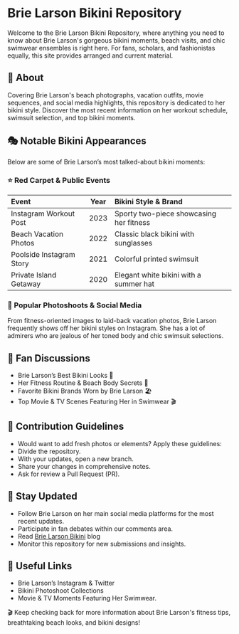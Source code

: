 # Brie Larson Bikini Repository
Welcome to the Brie Larson Bikini Repository, where anything you need to know about Brie Larson's gorgeous bikini moments, beach visits, and chic swimwear ensembles is right here. For fans, scholars, and fashionistas equally, this site provides arranged and current material.

## 📌 About
Covering Brie Larson's beach photographs, vacation outfits, movie sequences, and social media highlights, this repository is dedicated to her bikini style. Discover the most recent information on her workout schedule, swimsuit selection, and top bikini moments.

## 🎭 Notable Bikini Appearances
Below are some of Brie Larson’s most talked-about bikini moments:
### ⭐ Red Carpet & Public Events
| Event             | Year | Bikini Style & Brand |
| :---------------- | :------: | :---- |
| Instagram Workout Post        |   2023   | Sporty two-piece showcasing her fitness |
| Beach Vacation Photos           |   2022   | Classic black bikini with sunglasses |
| Poolside Instagram Story    |  2021   | Colorful printed swimsuit |
| Private Island Getaway |  2020   | Elegant white bikini with a summer hat |

### 📸 Popular Photoshoots & Social Media
From fitness-oriented images to laid-back vacation photos, Brie Larson frequently shows off her bikini styles on Instagram. She has a lot of admirers who are jealous of her toned body and chic swimsuit selections.

## 🔄 Fan Discussions
* Brie Larson’s Best Bikini Looks 👙
* Her Fitness Routine & Beach Body Secrets 💪
* Favorite Bikini Brands Worn by Brie Larson 🏖️
* Top Movie & TV Scenes Featuring Her in Swimwear 🎬

## 🚀 Contribution Guidelines

* Would want to add fresh photos or elements? Apply these guidelines:
* Divide the repository.
* With your updates, open a new branch.
* Share your changes in comprehensive notes.
* Ask for review a Pull Request (PR).

## 📢 Stay Updated
* Follow Brie Larson on her main social media platforms for the most recent updates.
* Participate in fan debates within our comments area.
* Read [Brie Larson Bikini](https://btowncelebrity.com/brie-larson-bikini-pics/) blog
* Monitor this repository for new submissions and insights.

## 🔗 Useful Links
* Brie Larson’s Instagram & Twitter
* Bikini Photoshoot Collections
* Movie & TV Moments Featuring Her Swimwear.

🎬 Keep checking back for more information about Brie Larson's fitness tips, breathtaking beach looks, and bikini designs!

